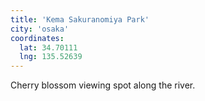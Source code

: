 ```yaml
---
title: 'Kema Sakuranomiya Park'
city: 'osaka'
coordinates:
  lat: 34.70111
  lng: 135.52639
---
```


Cherry blossom viewing spot along the river.
